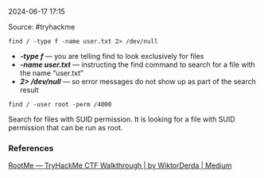 
2024-06-17 17:15

Source: #tryhackme 

```
find / -type f -name user.txt 2> /dev/null
```
- **_-type f_** — you are telling find to look exclusively for files
- **_-name user.txt_** — instructing the find command to search for a file with the name “user.txt”
- **_2> /dev/null_** — so error messages do not show up as part of the search result

```
find / -user root -perm /4000
```
Search for files with SUID permission. It is looking for a file with SUID permission that can be run as root.


### References
[RootMe — TryHackMe CTF Walkthrough | by WiktorDerda | Medium](https://medium.com/@wiktorderda/rootme-tryhackme-ctf-walkthrough-656232b4c901)